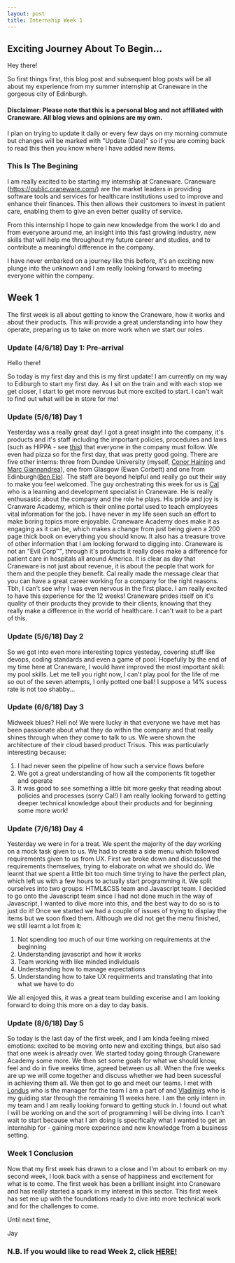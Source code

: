 ```yaml
---
layout: post
title: Internship Week 1 
---
```

## Exciting Journey About To Begin...

Hey there!

So first things first, this blog post and subsequent blog posts will be all about my experience from my summer internship at Craneware in the gorgeous city of Edinburgh. 

#### Disclaimer: Please note that this is a personal blog and not affiliated with Craneware. All blog views and opinions are my own. 

I plan on trying to update it daily or every few days on my morning commute but changes will be marked with "Update (Date)" so if you are coming back to read this then you know where I have added new items. 

### This Is The Begining

I am really excited to be starting my internship at Craneware. Craneware (<https://public.craneware.com/>) are the market leaders in providing software tools and services for healthcare institutions used to improve and enhance their finances. This then allows their customers to invest in patient care, enabling them to give an even better quality of service. 

From this internship I hope to gain new knowledge from the work I do and from everyone around me, an insight into this fast growing industry, new skills that will help me throughout my future career and studies, and to contribute a meaningful difference in the company. 

I have never embarked on a journey like this before, it's an exciting new plunge into the unknown and I am really looking forward to meeting everyone within the company. 

## Week 1

The first week is all about getting to know the Craneware, how it works and about their products. This will provide a great understanding into how they operate, preparing us to take on more work when we start our roles. 

### Update (4/6/18) Day 1: Pre-arrival

Hello there! 

So today is my first day and this is my first update! I am currently on my way to Ediburgh to start my first day. As I sit on the train and with each stop we get closer, I start to get more nervous but more excited to start. I can't wait to find out what will be in store for me!

### Update (5/6/18) Day 1
Yesterday was a really great day! I got a great insight into the company, it's products and it's staff including the important policies, procedures and laws (such as HIPPA - see [this](https://www.hhs.gov/hipaa/index.html)) that everyone in the company must follow. We even had pizza so for the first day, that was pretty good going. There are five other interns: three from Dundee University (myself, [Conor Haining](https://www.linkedin.com/in/conor-haining) and [Marc Giannandrea](https://www.linkedin.com/in/marcgian/)), one from Glasgow (Ewan Corbett) and one from Edinburgh([Ben Elo](https://www.linkedin.com/in/benjamin-elo-504619127/)). The staff are beyond helpful and really go out their way to make you feel welcomed. The guy orchestrating this week for us is [Cal](https://www.linkedin.com/in/cal-ferguson-a00928100/) who is a learning and development specialist in Craneware. He is really enthusastic about the company and the role he plays. His pride and joy is Cranware Academy, which is their online portal used to teach employees vital information for the job. I have never in my life seen such an effort to make boring topics more enjoyable. Craneware Academy does make it as engaging as it can be, which makes a change from just being given a 200 page thick book on everything you should know. It also has a treasure trove of other information that I am looking forward to digging into. Craneware is not an "Evil Corp™", through it's products it really does make a difference for patient care in hospitals all around America. It is clear as day that Craneware is not just about revenue, it is about the people that work for them and the people they benefit. Cal really made the message clear that you can have a great career working for a company for the right reasons. Tbh, I can't see why I was even nervous in the first place. I am really excited to have this experience for the 12 weeks! Craneware prides itself on it's quality of their products they provide to their clients, knowing that they really make a difference in the world of healthcare. I can't wait to be a part of this. 

### Update (5/6/18) Day 2
So we got into even more interesting topics yesteday, covering stuff like devops, coding standards and even a game of pool. Hopefully by the end of my time here at Craneware, I would have improved the most important skill: my pool skills. Let me tell you right now, I can't play pool for the life of me so out of the seven attempts, I only potted one ball! I suppose a 14% sucess rate is not too shabby...

### Update (6/6/18) Day 3
Midweek blues? Hell no! We were lucky in that everyone we have met has been passionate about what they do within the company and that really shines through when they come to talk to us. We were shown the architecture of their cloud based product Trisus. This was particularly interesting because: 
1. I had never seen the pipeline of how such a service flows before
2. We got a great understanding of how all the components fit together and operate
3. It was good to see something a little bit more geeky that reading about policies and processes (sorry Cal!)
I am really looking forward to getting deeper technical knowledge about their products and for beginning some more work!

### Update (7/6/18) Day 4
Yesterday we were in for a treat. We spent the majority of the day working on a mock task given to us. We had to create a side menu which followed requirements given to us from UX. First we broke down and discussed the requirements themselves, trying to elaborate on what we should do. We learnt that we spent a little bit too much time trying to have the perfect plan, which left us with a few hours to actually start programming it. We split ourselves into two groups: HTML&CSS team and Javascript team. I decided to go onto the Javascript team since I had not done much in the way of Javascript, I wanted to dive more into this, and the best way to do so is to just do it! Once we started we had a couple of issues of trying to display the items but we soon fixed them. Although we did not get the menu finished, we still learnt a lot from it:
1. Not spending too much of our time working on requirements at the beginning
2. Understanding javascript and how it works
3. Team working with like minded individuals 
4. Understanding how to manage expectations
5. Understanding how to take UX requirments and translating that into what we have to do

We all enjoyed this, it was a great team building excerise and I am looking forward to doing this more on a day to day basis.

### Update (8/6/18) Day 5
So today is the last day of the first week, and I am kinda feeling mixed emotions: excited to be moving onto new and exciting things, but also sad that one week is already over. We started today going through Craneware Academy some more.
We then set some goals for what we should know, feel and do in five weeks time, agreed between us all. When the five weeks are up we will come together and discuss whether we had been sucessful in achieving them all. 
We then got to go and meet our teams. I met with [Londus](https://www.linkedin.com/in/londus-aupiais-b726873a/) who is the manager for the team I am a part of and [Vladimirs](https://www.linkedin.com/in/vladimirs-surajevs-000a4255/) who is my guiding star through the remaining 11 weeks here. I am the only intern in my team and I am really looking forward to getting stuck in. I found out what I will be working on and the sort of programming I will be diving into. I can't wait to start because what I am doing is specifically what I wanted to get an internship for - gaining more experince and new knowledge from a business setting. 

### Week 1 Conclusion 
Now that my first week has drawn to a close and I'm about to embark on my second week, I look back with a sense of happiness and excitement for what is to come. The first week has been a brilliant insight into Craneware and has really started a spark in my interest in this sector. This first week has set me up with the foundations ready to dive into more technical work and for the challenges to come. 

Until next time, 

Jay 

### N.B. If you would like to read Week 2, click [HERE!](https://jsbennett.github.io/Internship-week-2/)
